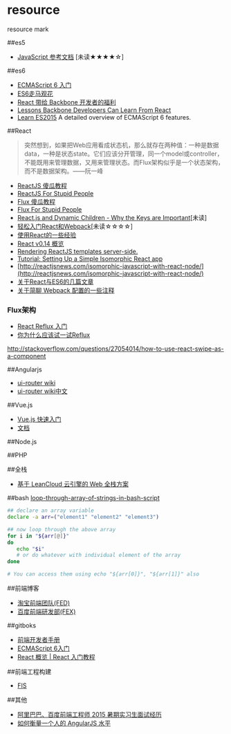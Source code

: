 # resource
resource mark

##es5

* [JavaScript 参考文档](https://developer.mozilla.org/zh-CN/docs/Web/JavaScript/Reference) [未读★★★★☆]

##es6

* [ECMAScript 6 入门](http://es6.ruanyifeng.com/)
* [ES6走马观花](http://alinode.aliyun.com/blog/1)
* [React 带给 Backbone 开发者的福利](http://zhuanlan.zhihu.com/FrontendMagazine/20255136)
* [Lessons Backbone Developers Can Learn From React](http://benmccormick.org/2015/09/09/what-can-backbone-developers-learn-from-react/)
* [Learn ES2015](http://babeljs.io/docs/learn-es2015/) A detailed overview of ECMAScript 6 features.

##React

> 突然想到，如果把Web应用看成状态机，那么就存在两种值：一种是数据data，一种是状态state。它们应该分开管理，同一个model或controller，不能既用来管理数据，又用来管理状态。而Flux架构似乎是一个状态架构，而不是数据架构。——阮一峰

* [ReactJS 傻瓜教程](http://zhuanlan.zhihu.com/FrontendMagazine/19896745)
* [ReactJS For Stupid People](http://blog.andrewray.me/reactjs-for-stupid-people/)
* [Flux 傻瓜教程](http://zhuanlan.zhihu.com/FrontendMagazine/19900243)
* [Flux For Stupid People](http://blog.andrewray.me/flux-for-stupid-people/)
* [React.js and Dynamic Children - Why the Keys are Important](http://blog.arkency.com/2014/10/react-dot-js-and-dynamic-children-why-the-keys-are-important/)[未读]
* [轻松入门React和Webpack](http://segmentfault.com/a/1190000002767365)[未读☆☆☆☆]
* [使用React的一些经验](http://segmentfault.com/a/1190000002432718)
* [React v0.14 概览](http://www.tuicool.com/articles/IN7nIne)
* [Rendering ReactJS templates server-side.](http://blog.frankdejonge.nl/rendering-reactjs-templates-server-side/)
* [Tutorial: Setting Up a Simple Isomorphic React app](http://jmfurlott.com/tutorial-setting-up-a-simple-isomorphic-react-app/)
* [http://reactjsnews.com/isomorphic-javascript-with-react-node/](http://reactjsnews.com/isomorphic-javascript-with-react-node/)
* [关于React与ES6的几篇文章](http://egorsmirnov.me/2015/08/16/react-and-es6-part3.html)
* [关于简聊 Webpack 配置的一些注释](http://segmentfault.com/a/1190000002889630)

### Flux架构
* [React Reflux 入门](http://segmentfault.com/a/1190000002793786)
* [你为什么应该试一试Reflux](http://icodeit.org/2015/11/get-started-with-reflux/)



http://stackoverflow.com/questions/27054014/how-to-use-react-swipe-as-a-component

##Angularjs

* [ui-router wiki](https://github.com/angular-ui/ui-router/wiki)
* [ui-router wiki中文](http://bubkoo.com/2014/01/02/angular/ui-router/guide/index/)

##Vue.js
- [Vue.js 快速入门](http://segmentfault.com/a/1190000003968020)
- [文档](http://cn.vuejs.org/)

##Node.js

##PHP

##全栈
* [基于 LeanCloud 云引擎的 Web 全栈方案](https://blog.leancloud.cn/3729/)

##bash
[loop-through-array-of-strings-in-bash-script](http://stackoverflow.com/questions/8880603/loop-through-array-of-strings-in-bash-script)
```bash
## declare an array variable
declare -a arr=("element1" "element2" "element3")

## now loop through the above array
for i in "${arr[@]}"
do
   echo "$i"
   # or do whatever with individual element of the array
done

# You can access them using echo "${arr[0]}", "${arr[1]}" also
```
##前端博客
- [淘宝前端团队(FED)](http://taobaofed.org/)
- [百度前端研发部(FEX)](http://fex.baidu.com/)

##gitboks
- [前端开发者手册](https://dwqs.gitbooks.io/frontenddevhandbook/content/index.html)
- [ECMAScript 6入门](https://wohugb.gitbooks.io/ecmascript-6/content/docs/intro.html)
- [React 概览 | React 入门教程](https://hulufei.gitbooks.io/react-tutorial/content/introduction.html)
       
##前端工程构建
- [FIS](http://fis.baidu.com/)

##其他
- [阿里巴巴、百度前端工程师 2015 暑期实习生面试经历](http://zhangwenli.com/blog/2015/04/01/2015-front-end-engineer-interview/)
- [如何衡量一个人的 AngularJS 水平](http://www.zhihu.com/question/36040694)


